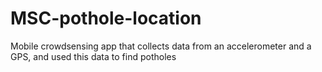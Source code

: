 # MSC-pothole-location
Mobile crowdsensing app that collects data from an accelerometer and a GPS, and used this data to find potholes
